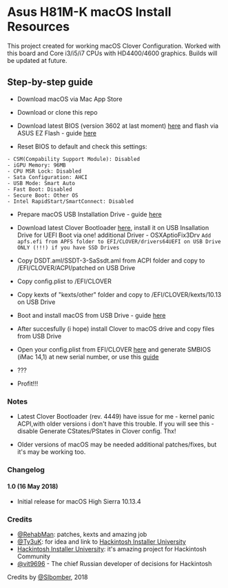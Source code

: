 # Asus H81M-K macOS Install Resources

This project created for working macOS  Clover Configuration. Worked with this board and Core i3/i5/i7 CPUs with HD4400/4600 graphics. Builds will be updated at future.

## Step-by-step guide

* Download macOS via Mac App Store

* Download or clone this repo

* Download latest BIOS (version 3602 at last moment) [here](https://sourceforge.net/projects/cloverefiboot/files/latest/download) and flash via ASUS EZ Flash - guide [here](https://www.asus.com/support/FAQ/1012154/)

* Reset BIOS to default and check this settings:

```
- CSM(Compability Support Module): Disabled
- iGPU Memory: 96MB
- CPU MSR Lock: Disabled
- Sata Configuration: AHCI
- USB Mode: Smart Auto
- Fast Boot: Disabled
- Secure Boot: Other OS
- Intel RapidStart/SmartConnect: Disabled
```

* Prepare macOS USB Installation Drive - guide [here](https://www.ifixit.com/Guide/Create+a+bootable+USB+drive/66371)

* Download latest Clover Bootloader [here](https://sourceforge.net/projects/cloverefiboot/files/latest/download), install it on USB Insallation Drive for UEFI Boot via one! additional Driver - OSXAptioFix3Drv
`Add apfs.efi from APFS folder to EFI/CLOVER/drivers64UEFI on USB Drive ONLY (!!!) if you have SSD Drives`

* Copy DSDT.aml/SSDT-3-SaSsdt.aml from ACPI folder and copy to /EFI/CLOVER/ACPI/patched on USB Drive

* Copy config.plist to /EFI/CLOVER

* Copy kexts of "kexts/other" folder and copy to /EFI/CLOVER/kexts/10.13 on USB Drive

* Boot and install macOS from USB Drive - guide [here](https://hackintosher.com/guides/macos-high-sierra-hackintosh-install-clover-walkthrough/)

* After succesfully (i hope) install Clover to macOS drive and copy files from USB Drive

* Open your config.plist from EFI/CLOVER [here](http://cloudclovereditor.altervista.org/cce/index.php) and generate SMBIOS (iMac 14,1) at new serial number, or use this [guide](https://www.tonymacx86.com/threads/guide-how-to-configure-your-systems-smbios-correctly.198155/)

* ???

* Profit!!!

### Notes

* Latest Clover Bootloader (rev. 4449) have issue for me - kernel panic ACPI,with older versions i don't have this trouble. If you will see this - disable Generate CStates/PStates in Clover config. Thx!

* Older versions of macOS may be needed additional patches/fixes, but it's may be working too.

### Changelog

#### 1.0 (16 May 2018) 
- Initial release for macOS High Sierra 10.13.4 

### Credits

 - [@RehabMan](https://github.com/RehabMan): patches, kexts and amazing job 
 - [@Ty3uK](https://github.com/Ty3uK): for idea and link to [Hackintosh Installer University](https://github.com/huangyz0918/Hackintosh-Installer-University)
 - [Hackintosh Installer University](https://github.com/huangyz0918/Hackintosh-Installer-University): it's amazing project for Hackintosh Community
 - [@vit9696](https://github.com/vit9696) - The chief Russian developer of decisions for Hackintosh

Credits by [@Slbomber](https://github.com/Slbomber), 2018
